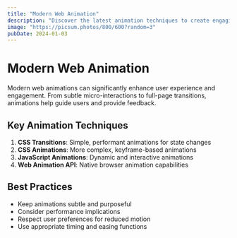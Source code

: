 ```yaml
---
title: "Modern Web Animation"
description: "Discover the latest animation techniques to create engaging user interfaces."
image: "https://picsum.photos/800/600?random=3"
pubDate: 2024-01-03
---
```


# Modern Web Animation

Modern web animations can significantly enhance user experience and engagement. From subtle micro-interactions to full-page transitions, animations help guide users and provide feedback.

## Key Animation Techniques

1. **CSS Transitions**: Simple, performant animations for state changes
2. **CSS Animations**: More complex, keyframe-based animations
3. **JavaScript Animations**: Dynamic and interactive animations
4. **Web Animation API**: Native browser animation capabilities

## Best Practices

- Keep animations subtle and purposeful
- Consider performance implications
- Respect user preferences for reduced motion
- Use appropriate timing and easing functions